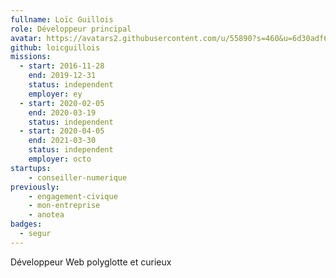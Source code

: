 ```yaml
---
fullname: Loïc Guillois
role: Développeur principal
avatar: https://avatars2.githubusercontent.com/u/55890?s=460&u=6d30adf6bede7d90474e82023d1947aabedd5635&v=4
github: loicguillois
missions:
  - start: 2016-11-28
    end: 2019-12-31
    status: independent
    employer: ey
  - start: 2020-02-05
    end: 2020-03-19
    status: independent
  - start: 2020-04-05
    end: 2021-03-30
    status: independent
    employer: octo
startups:
    - conseiller-numerique
previously:
    - engagement-civique
    - mon-entreprise
    - anotea
badges:
  - segur
---
```


Développeur Web polyglotte et curieux
